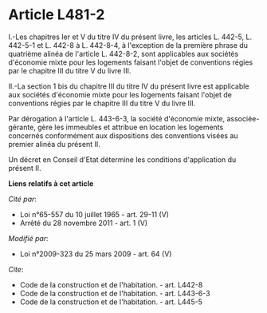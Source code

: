 # Article L481-2

I.-Les chapitres Ier et V du titre IV du présent livre, les articles L. 442-5, L. 442-5-1 et L. 442-8 à L. 442-8-4, à
l'exception de la première phrase du quatrième alinéa de l'article L. 442-8-2, sont applicables aux sociétés d'économie mixte
pour les logements faisant l'objet de conventions régies par le chapitre III du titre V du livre III. 

II.-La section 1 bis du chapitre III du titre IV du présent livre est applicable aux sociétés d'économie mixte pour les
logements faisant l'objet de conventions régies par le chapitre III du titre V du livre III. 

Par dérogation à l'article L. 443-6-3, la société d'économie mixte, associée-gérante, gère les immeubles et attribue en
location les logements concernés conformément aux dispositions des conventions visées au premier alinéa du présent II.

Un décret en Conseil d'Etat détermine les conditions d'application du présent II.

**Liens relatifs à cet article**

_Cité par_:

  - Loi n°65-557 du 10 juillet 1965 - art. 29-11 (V)
  - Arrêté du 28 novembre 2011 - art. 1 (V)

_Modifié par_:

  - Loi n°2009-323 du 25 mars 2009 - art. 64 (V)

_Cite_:

  - Code de la construction et de l'habitation. - art. L442-8
  - Code de la construction et de l'habitation. - art. L443-6-3
  - Code de la construction et de l'habitation. - art. L445-5
